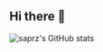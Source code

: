 ## Hi there 👋

![saprz's GitHub stats](https://github-readme-stats.vercel.app/api?username=saprz&show_icons=true&theme=neon)

